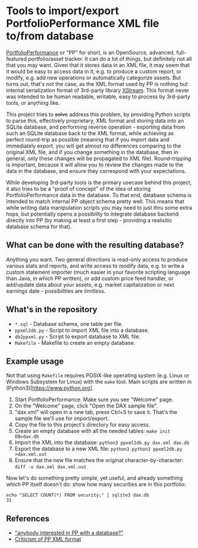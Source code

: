 # Tools to import/export PortfolioPerformance XML file to/from database

[PortfolioPerformance](https://github.com/portfolio-performance/portfolio)
or "PP" for short, is an OpenSource, advanced, full-featured portfolio/asset
tracker. It can
do a lot of things, but definitely not all that you may want. Given that
it stores data in an XML file, it may seem that it would be easy to access
data in it, e.g. to produce a custom report, or modify, e.g. add new
operations or automatically categorize assets. But turns out, that's not
the case, as the XML format used by PP is nothing but internal serialization
format of 3rd-party library [XStream](https://x-stream.github.io/). This
format never was intended to be human readable, writable, easy to process
by 3rd-party tools, or anything like.

This project tries to ~~solve~~ address this problem, by providing Python
scripts to parse this, effectively proprietary, XML format and storing
data into an SQLite database, and performing reverse operation - exporting
data from such an SQLite database back to the XML format, while achieving
as perfect round-trip as possible (meaning that if you import data and
immediately export, you will get almost no differences comparing to the
original XML file, and if you change something in the database, then in
general, only these changes will be propagated to XML file). Round-tripping
is important, because it will allow you to review the changes made to the
data in the database, and ensure they correspond with your expectations.

While developing 3rd-party tools is the primary usecase behind this project,
it also tries to be a "proof of concept" of the idea of storing
PortfolioPerformance data in the database. To that end, database schema
is intended to match internal PP object schema pretty well. This means
that while writing data manipulation scripts you may need to just
thru some extra hops, but potentially opens a possibility to integrate
database backend directly into PP (by making at least a first step -
providing a realisitic database schema for that).

## What can be done with the resulting database?

Anything you want. Two general directions is read-only access to produce
various stats and reports, and write access to modify data, e.g. to
write a custom statement importer (much easier in your favorite scripting
language than Java, in which PP written), or add custom price feed
handler, or add/update data about your assets, e.g. market capitalization
or next earnings date - possibilities are limitless.

## What's in the repository

* `*.sql` - Database schema, one table per file.
* `ppxml2db.py` - Script to import XML file into a database.
* `db2ppxml.py` - Script to export database to XML file.
* `Makefile` - Makefile to create an empty database.

## Example usage

Not that using `Makefile` requires POSIX-like operating system
(e.g. Linux or Windows Subsystem for Linux) with the `make`
tool. Main scripts are written in (Python3)[https://www.python.org].

1. Start PortfolioPerformance. Make sure you see "Welcome" page.
2. On the "Welcome" page, click "Open the DAX sample file".
3. "dax.xml" will open in a new tab, press Ctrl+S to save it.
   That's the sample file we'll use for import/export.
4. Copy the file to this project's directory for easy access.
5. Create an empty database with all the needed tables:
   `make init DB=dax.db`
6. Import the XML into the database:
   `python3 ppxml2db.py dax.xml dax.db`
7. Export the database to a new XML file:
   `python3 python3 ppxml2db.py >dax.xml.out`
8. Ensure that the new file matches the original character-by-character:
   `diff -u dax.xml dax.xml.out`

Now let's do something pretty simple, yet useful, and already something
which PP itself doesn't do: show how many securities are in this portfolio:

```
echo "SELECT COUNT(*) FROM security;" | sqlite3 dax.db
31
```

## References

* ["anybody interested in PP with a database?"](https://github.com/portfolio-performance/portfolio/issues/2216)
* [Criticism of PP XML format](https://github.com/portfolio-performance/portfolio/issues/3417)
